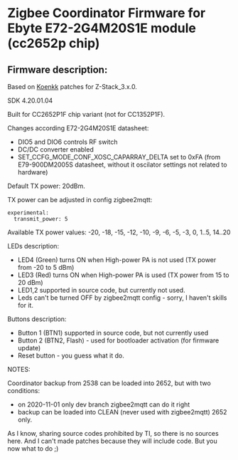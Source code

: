 # Zigbee Coordinator Firmware for Ebyte E72-2G4M20S1E module (cc2652p chip)

## Firmware description:

Based on [Koenkk](https://github.com/Koenkk) patches for Z-Stack_3.x.0.

SDK 4.20.01.04

Built for CC2652P1F chip variant (not for CC1352P1F).

Changes according E72-2G4M20S1E datasheet:
- DIO5 and DIO6 controls RF switch
- DC/DC converter enabled
- SET_CCFG_MODE_CONF_XOSC_CAPARRAY_DELTA set to 0xFA (from E79-900DM2005S datasheet, without it oscilator settings not related to hardware)

Default TX power: 20dBm.

TX power can be adjusted in config zigbee2mqtt:

    experimental:
      transmit_power: 5

Available TX power values: -20, -18, -15, -12, -10, -9, -6, -5, -3, 0, 1..5, 14..20

LEDs description:
- LED4 (Green) turns ON when High-power PA is not used (TX power from -20 to 5 dBm)
- LED3 (Red) turns ON when High-power PA is used (TX power from 15 to 20 dBm)
- LED1,2 supported in source code, but currently not used.
- Leds can't be turned OFF by zigbee2mqtt config - sorry, I haven't skills for it.

Buttons description:
- Button 1 (BTN1) supported in source code, but not currently used
- Button 2 (BTN2, Flash) - used for bootloader activation (for firmware update)
- Reset button - you guess what it do.

NOTES:

Coordinator backup from 2538 can be loaded into 2652, but with two conditions:
- on 2020-11-01 only dev branch zigbee2mqtt can do it right
- backup can be loaded into CLEAN (never used with zigbee2mqtt) 2652 only.

As I know, sharing source codes prohibited by TI, so there is no sources here. And I can't made patches because they will include code. But you now what to do ;) 
